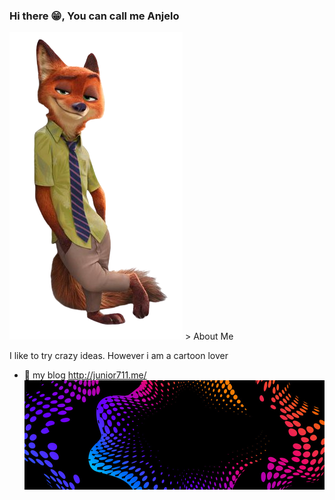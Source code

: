 ### Hi there 😁, You can call me Anjelo 
  
![Banner](Nick.png) > About Me <p>I like to try crazy ideas. However i am a cartoon lover

  - 🔭 my blog <a>http://junior711.me/</a>
  ![QR Code](banner.jpg)



